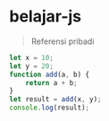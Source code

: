# belajar-js

> Referensi pribadi

```js
let x = 10;
let y = 20;
function add(a, b) {
    return a + b;
}
let result = add(x, y);
console.log(result);
```

